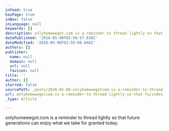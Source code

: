 ```yaml
---
inFeed: true
hasPage: true
inNav: false
inLanguage: null
keywords: []
description: onlyhomewegot.com is a reminder to thread lightly so that future generations can enjoy what we take for granted today.
datePublished: '2016-05-08T02:56:57.638Z'
dateModified: '2016-05-08T02:55:08.848Z'
authors: []
publisher:
  name: null
  domain: null
  url: null
  favicon: null
title: ''
author: []
starred: false
sourcePath: _posts/2016-05-08-onlyhomewegotcom-is-a-reminder-to-thread-lightly-so-that-fu.md
url: onlyhomewegotcom-is-a-reminder-to-thread-lightly-so-that-fu/index.html
_type: Article

---
```

onlyhomewegot.com is a reminder to thread lightly so that future generations can enjoy what we take for granted today.